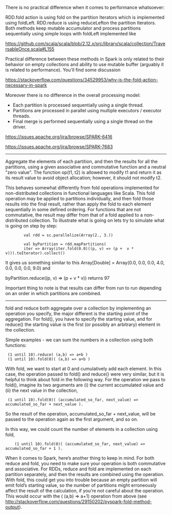 There is no practical difference when it comes to performance whatsoever:

RDD.fold action is using fold on the partition Iterators which is implemented using foldLeft.
RDD.reduce is using reduceLefton the partition Iterators.
Both methods keep mutable accumulator and process partitions sequentially using simple loops with foldLeft implemented like 

https://github.com/scala/scala/blob/2.12.x/src/library/scala/collection/TraversableOnce.scala#L155

Practical difference between these methods in Spark is only related to their behavior on empty collections and ability to use mutable buffer (arguably it is related to performance). You'll find some discussion 

https://stackoverflow.com/questions/34529953/why-is-the-fold-action-necessary-in-spark


Moreover there is no difference in the overall processing model:

- Each partition is processed sequentially using a single thread.
- Partitions are processed in parallel using multiple executors / executor threads.
- Final merge is performed sequentially using a single thread on the driver.



https://issues.apache.org/jira/browse/SPARK-6416

https://issues.apache.org/jira/browse/SPARK-7683

---------------------------------------------

Aggregate the elements of each partition, and then the results for all the partitions, using a given associative and commutative function and a neutral "zero value". The function op(t1, t2) is allowed to modify t1 and return it as its result value to avoid object allocation; however, it should not modify t2.

This behaves somewhat differently from fold operations implemented for non-distributed collections in functional languages like Scala. This fold operation may be applied to partitions individually, and then fold those results into the final result, rather than apply the fold to each element sequentially in some defined ordering. For functions that are not commutative, the result may differ from that of a fold applied to a non-distributed collection.
To illustrate what is going on lets try to simulate what is going on step by step:

            val rdd = sc.parallelize(Array(2., 3.))

            val byPartition = rdd.mapPartitions(
            iter => Array(iter.fold(0.0)((p, v) => (p +  v * v))).toIterator).collect()

It gives us something similar to this Array[Double] = Array(0.0, 0.0, 0.0, 4.0, 0.0, 0.0, 0.0, 9.0) and

byPartition.reduce((p, v) => (p + v * v))
returns 97

Important thing to note is that results can differ from run to run depending on an order in which partitions are combined.

-----------------------------------------------

fold and reduce both aggregate over a collection by implementing an operation you specify, the major different is the starting point of the aggregation. For fold(), you have to specify the starting value, and for reduce() the starting value is the first (or possibly an arbitrary) element in the collection. 

Simple examples - we can sum the numbers in a collection using both functions: 

     (1 until 10).reduce( (a,b) => a+b ) 
     (1 until 10).fold(0)( (a,b) => a+b ) 

With fold, we want to start at 0 and cumulatively add each element. In this case, the operation passed to fold() and reduce() were very similar, but it is helpful to think about fold in the following way. For the operation we pass to fold(), imagine its two arguments are (i) the current accumulated value and (ii) the next value in the collection, 

     (1 until 10).fold(0)( (accumulated_so_far, next_value) => accumulated_so_far + next_value ). 

So the result of the operation, accumulated_so_far + next_value, will be passed to the operation again as the first argument, and so on. 

In this way, we could count the number of elements in a collection using fold, 

        (1 until 10).fold(0)( (accumulated_so_far, next_value) => accumulated_so_far + 1 ). 


When it comes to Spark, here’s another thing to keep in mind. For both reduce and fold, you need to make sure your operation is both commutative and associative. For RDDs, reduce and fold are implemented on each partition separately, and then the results are combined using the operation.  With fold, this could get you into trouble because an empty partition will emit fold’s starting value, so the number of partitions might erroneously affect the result of the calculation, if you’re not careful about the operation. This would occur with the ( (a,b) => a+1) operation from above (see http://stackoverflow.com/questions/29150202/pyspark-fold-method-output). 
